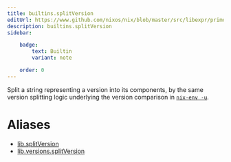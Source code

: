 ```yaml
---
title: builtins.splitVersion
editUrl: https://www.github.com/nixos/nix/blob/master/src/libexpr/primops.cc
description: builtins.splitVersion
sidebar:

    badge:
        text: Builtin
        variant: note

    order: 0
---
```


Split a string representing a version into its components, by the
same version splitting logic underlying the version comparison in
[`nix-env -u`](../command-ref/nix-env.md#operation---upgrade).


# Aliases

- [lib.splitVersion](/nix-doc-comments/reference/lib/lib-splitVersion)
- [lib.versions.splitVersion](/nix-doc-comments/reference/lib/versions/lib-versions-splitVersion)


